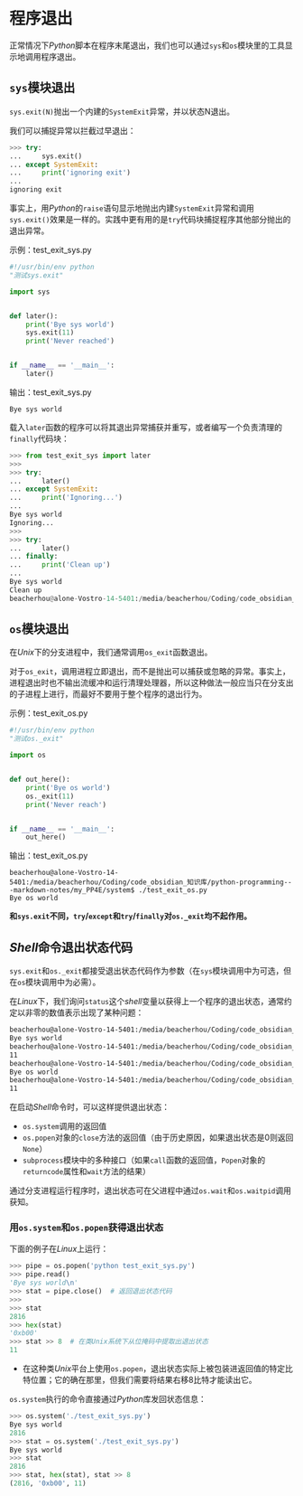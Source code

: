 # 程序退出



正常情况下*Python*脚本在程序末尾退出，我们也可以通过`sys`和`os`模块里的工具显示地调用程序退出。



## `sys`模块退出

`sys.exit(N)`抛出一个内建的`SystemExit`异常，并以状态N退出。

我们可以捕捉异常以拦截过早退出：

```python
>>> try:
...     sys.exit()
... except SystemExit:
...     print('ignoring exit')
... 
ignoring exit
```

事实上，用*Python*的`raise`语句显示地抛出内建`SystemExit`异常和调用`sys.exit()`效果是一样的。实践中更有用的是`try`代码块捕捉程序其他部分抛出的退出异常。

示例：test_exit_sys.py

```python
#!/usr/bin/env python
"测试sys.exit"

import sys


def later():
	print('Bye sys world')
	sys.exit(11)
	print('Never reached')


if __name__ == '__main__':
	later()
```

输出：test_exit_sys.py

```out
Bye sys world
```

载入`later`函数的程序可以将其退出异常捕获并重写，或者编写一个负责清理的`finally`代码块：

```python
>>> from test_exit_sys import later
>>> 
>>> try:
...     later()
... except SystemExit:
...     print('Ignoring...')
... 
Bye sys world
Ignoring...
>>> 
>>> try:
...     later()
... finally:
...     print('Clean up')
... 
Bye sys world
Clean up
beacherhou@alone-Vostro-14-5401:/media/beacherhou/Coding/code_obsidian_知识库/python-programming---markdown-notes/my_PP4E/system$  # 交互对话进程退出
```



## `os`模块退出

在*Unix*下的分支进程中，我们通常调用`os_exit`函数退出。

对于`os_exit`，调用进程立即退出，而不是抛出可以捕获或忽略的异常。事实上，进程退出时也不输出流缓冲和运行清理处理器，所以这种做法一般应当只在分支出的子进程上进行，而最好不要用于整个程序的退出行为。

示例：test_exit_os.py

```python
#!/usr/bin/env python
"测试os._exit"

import os


def out_here():
	print('Bye os world')
	os._exit(11)
	print('Never reach')


if __name__ == '__main__':
	out_here()
```

输出：test_exit_os.py

```out
beacherhou@alone-Vostro-14-5401:/media/beacherhou/Coding/code_obsidian_知识库/python-programming---markdown-notes/my_PP4E/system$ ./test_exit_os.py 
Bye os world
```

**和`sys.exit`不同，`try`/`except`和`try`/`finally`对`os._exit`均不起作用。**



## *Shell*命令退出状态代码

`sys.exit`和`os._exit`都接受退出状态代码作为参数（在`sys`模块调用中为可选，但在`os`模块调用中为必需）。

在*Linux*下，我们询问`status`这个*shell*变量以获得上一个程序的退出状态，通常约定以非零的数值表示出现了某种问题：

```sh
beacherhou@alone-Vostro-14-5401:/media/beacherhou/Coding/code_obsidian_知识库/python-programming---markdown-notes/my_PP4E/system$ ./test_exit_sys.py 
Bye sys world
beacherhou@alone-Vostro-14-5401:/media/beacherhou/Coding/code_obsidian_知识库/python-programming---markdown-notes/my_PP4E/system$ echo $status
11
beacherhou@alone-Vostro-14-5401:/media/beacherhou/Coding/code_obsidian_知识库/python-programming---markdown-notes/my_PP4E/system$ ./test_exit_os.py 
Bye os world
beacherhou@alone-Vostro-14-5401:/media/beacherhou/Coding/code_obsidian_知识库/python-programming---markdown-notes/my_PP4E/system$ echo $status
11
```

在启动*Shell*命令时，可以这样提供退出状态：

- `os.system`调用的返回值
- `os.popen`对象的`close`方法的返回值（由于历史原因，如果退出状态是0则返回`None`）
- `subprocess`模块中的多种接口（如果`call`函数的返回值，`Popen`对象的`returncode`属性和`wait`方法的结果）

通过分支进程运行程序时，退出状态可在父进程中通过`os.wait`和`os.waitpid`调用获知。

### 用`os.system`和`os.popen`获得退出状态

下面的例子在*Linux*上运行：

```python
>>> pipe = os.popen('python test_exit_sys.py')
>>> pipe.read()
'Bye sys world\n'
>>> stat = pipe.close()  # 返回退出状态代码
>>> 
>>> stat
2816
>>> hex(stat)
'0xb00'
>>> stat >> 8  # 在类Unix系统下从位掩码中提取出退出状态
11
```

- 在这种类*Unix*平台上使用`os.popen`，退出状态实际上被包装进返回值的特定比特位置；它的确在那里，但我们需要将结果右移8比特才能读出它。

`os.system`执行的命令直接通过*Python*库发回状态信息：

```python
>>> os.system('./test_exit_sys.py')
Bye sys world
2816
>>> stat = os.system('./test_exit_sys.py')
Bye sys world
>>> stat
2816
>>> stat, hex(stat), stat >> 8
(2816, '0xb00', 11)
```

